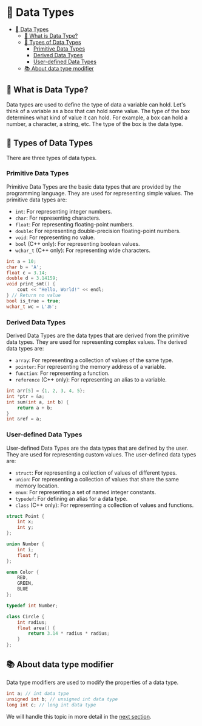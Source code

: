 # 🔢 Data Types

- [🔢 Data Types](#-data-types)
  - [🤔 What is Data Type?](#-what-is-data-type)
  - [📝 Types of Data Types](#-types-of-data-types)
    - [Primitive Data Types](#primitive-data-types)
    - [Derived Data Types](#derived-data-types)
    - [User-defined Data Types](#user-defined-data-types)
  - [📚 About data type modifier](#-about-data-type-modifier)

## 🤔 What is Data Type?

Data types are used to define the type of data a variable can hold. Let's think of a variable as a box that can hold some value. The type of the box determines what kind of value it can hold. For example, a box can hold a number, a character, a string, etc. The type of the box is the data type.

## 📝 Types of Data Types

There are three types of data types.

### Primitive Data Types

Primitive Data Types are the basic data types that are provided by the programming language. They are used for representing simple values. The primitive data types are:

- `int`: For representing integer numbers.
- `char`: For representing characters.
- `float`: For representing floating-point numbers.
- `double`: For representing double-precision floating-point numbers.
- `void`: For representing no value.
- `bool` (C++ only): For representing boolean values.
- `wchar_t` (C++ only): For representing wide characters.

```cpp
int a = 10;
char b = 'A';
float c = 3.14;
double d = 3.14159;
void print_smt() {
    cout << "Hello, World!" << endl;
} // Return no value
bool is_true = true;
wchar_t wc = L'あ';
```

### Derived Data Types

Derived Data Types are the data types that are derived from the primitive data types. They are used for representing complex values. The derived data types are:

- `array`: For representing a collection of values of the same type.
- `pointer`: For representing the memory address of a variable.
- `function`: For representing a function.
- `reference` (C++ only): For representing an alias to a variable.

```cpp
int arr[5] = {1, 2, 3, 4, 5};
int *ptr = &a;
int sum(int a, int b) {
    return a + b;
}
int &ref = a;
```

### User-defined Data Types

User-defined Data Types are the data types that are defined by the user. They are used for representing custom values. The user-defined data types are:

- `struct`: For representing a collection of values of different types.
- `union`: For representing a collection of values that share the same memory location.
- `enum`: For representing a set of named integer constants.
- `typedef`: For defining an alias for a data type.
- `class` (C++ only): For representing a collection of values and functions.

```cpp
struct Point {
    int x;
    int y;
};

union Number {
    int i;
    float f;
};

enum Color {
    RED,
    GREEN,
    BLUE
};

typedef int Number;

class Circle {
    int radius;
    float area() {
        return 3.14 * radius * radius;
    }
};

```

## 📚 About data type modifier

Data type modifiers are used to modify the properties of a data type.

```c
int a; // int data type
unsigned int b; // unsigned int data type
long int c; // long int data type
```

We will handle this topic in more detail in the [next section](./modifiers-type-qualifiers.md).
